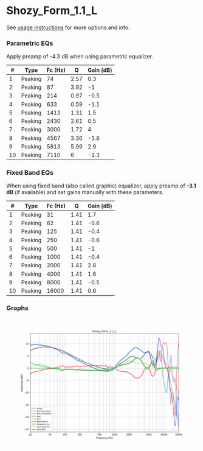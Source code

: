 # Shozy_Form_1.1_L
See [usage instructions](https://github.com/jaakkopasanen/AutoEq#usage) for more options and info.

### Parametric EQs
Apply preamp of -4.3 dB when using parametric equalizer.

|   # | Type    |   Fc (Hz) |    Q |   Gain (dB) |
|-----|---------|-----------|------|-------------|
|   1 | Peaking |        74 | 2.57 |         0.3 |
|   2 | Peaking |        87 | 3.92 |        -1   |
|   3 | Peaking |       214 | 0.97 |        -0.5 |
|   4 | Peaking |       633 | 0.59 |        -1.1 |
|   5 | Peaking |      1413 | 1.31 |         1.5 |
|   6 | Peaking |      2430 | 2.61 |         0.5 |
|   7 | Peaking |      3000 | 1.72 |         4   |
|   8 | Peaking |      4567 | 3.36 |        -1.8 |
|   9 | Peaking |      5813 | 5.99 |         2.9 |
|  10 | Peaking |      7110 | 6    |        -1.3 |

### Fixed Band EQs
When using fixed band (also called graphic) equalizer, apply preamp of **-3.1 dB** (if available) and set gains manually with these parameters.

|   # | Type    |   Fc (Hz) |    Q |   Gain (dB) |
|-----|---------|-----------|------|-------------|
|   1 | Peaking |        31 | 1.41 |         1.7 |
|   2 | Peaking |        62 | 1.41 |        -0.6 |
|   3 | Peaking |       125 | 1.41 |        -0.4 |
|   4 | Peaking |       250 | 1.41 |        -0.6 |
|   5 | Peaking |       500 | 1.41 |        -1   |
|   6 | Peaking |      1000 | 1.41 |        -0.4 |
|   7 | Peaking |      2000 | 1.41 |         2.8 |
|   8 | Peaking |      4000 | 1.41 |         1.6 |
|   9 | Peaking |      8000 | 1.41 |        -0.5 |
|  10 | Peaking |     16000 | 1.41 |         0.6 |

### Graphs
![](./Shozy_Form_1.1_L.png)
